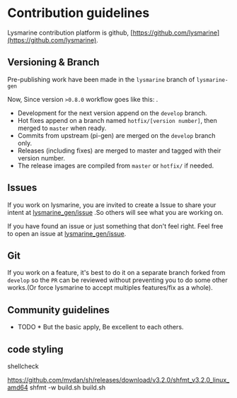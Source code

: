 # Contribution guidelines
Lysmarine contribution platform is github,
[https://github.com/lysmarine](https://github.com/lysmarine).


## Versioning & Branch
Pre-publishing work have been made in the `lysmarine` branch of `lysmarine-gen`

Now, Since version `>0.8.0` workflow goes like this:  .
 - Development for the next version append on the `develop` branch.
 - Hot fixes append on a branch named `hotfix/[version number]`, then merged to `master` when ready.
 - Commits from upstream (pi-gen) are merged on the `develop` branch only.
 - Releases (including fixes) are merged to master and tagged with their version number.
 - The release images are compiled from `master` or `hotfix/` if needed.  


## Issues
If you work on lysmarine, you are invited to create a Issue to share your intent at [lysmarine_gen/issue](https://github.com/lysmarine/lysmarine_gen/issue) .So others will see what you are working on.  

If you have found an issue or just something that don't feel right. Feel free to open an issue at [lysmarine_gen/issue](https://github.com/lysmarine/lysmarine_gen/issue).


## Git

  If you work on a feature, it's best to do it on a separate branch forked from `develop` so the `PR` can be reviewed without preventing you to do some other works.(Or force lysmarine to accept multiples features/fix as a whole).

## Community guidelines
 * TODO *  But the basic apply, Be excellent to each others.

## code styling
shellcheck

https://github.com/mvdan/sh/releases/download/v3.2.0/shfmt_v3.2.0_linux_amd64
shfmt -w build.sh build.sh
